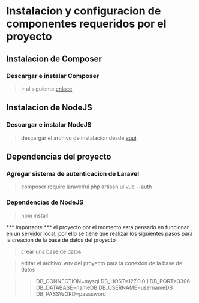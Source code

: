 # Instalacion y configuracion de componentes requeridos por el proyecto



## Instalacion de Composer

### Descargar e instalar Composer
> ir al siguiente [enlace](https://getcomposer.org/download/)


## Instalacion de NodeJS

### Descargar e instalar NodeJS
> descargar el archivo de instalacion desde [aqui](https://nodejs.org/es/download/)


## Dependencias del proyecto

### Agregar sistema de autenticacion de Laravel 
> composer require laravel/ui
> php artisan ui vue --auth

### Dependencias de NodeJS
> npm install




*** importante ***
el proyecto por el momento esta pensado en funcionar en un servidor local, por ello se tiene que realizar los siguientes pasos para la creacion de la base de datos del proyecto

> crear una base de datos

> editar el archivo _.env_ del proyecto para la conexion de la base de datos

>> DB_CONNECTION=mysql
>> DB_HOST=127.0.0.1
>> DB_PORT=3306
>> DB_DATABASE=nameDB
>> DB_USERNAME=usernameDB
>> DB_PASSWORD=passsword